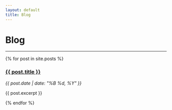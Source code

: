 ```yaml
---
layout: default
title: Blog
---
```


# Blog


---

{% for post in site.posts %}
<div class="card">
  <h3><a href="{{ post.url | relative_url }}">{{ post.title }}</a></h3>
  <p><em>{{ post.date | date: "%B %d, %Y" }}</em></p>
  <p>{{ post.excerpt }}</p>
</div>
{% endfor %}
